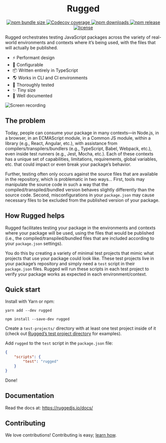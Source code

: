 # <div align="center">Rugged</div>

<p align="center">
    <a href="https://www.npmjs.com/package/rugged">
        <img alt="npm bundle size" src="https://img.shields.io/bundlephobia/min/rugged">
    </a>
    <a href="https://app.codecov.io/gh/sparksuite/rugged/branch/master">
        <img alt="Codecov coverage" src="https://img.shields.io/codecov/c/github/sparksuite/rugged">
    </a>
    <a href="https://www.npmjs.com/package/rugged">
        <img alt="npm downloads" src="https://img.shields.io/npm/dw/rugged">
    </a>
    <a href="https://www.npmjs.com/package/rugged">
        <img alt="npm release" src="https://img.shields.io/npm/v/rugged">
    </a>
    <a href="https://github.com/sparksuite/rugged/blob/master/LICENSE">
        <img alt="license" src="https://img.shields.io/npm/l/rugged">
    </a>
</p>

Rugged orchestrates testing JavaScript packages across the variety of real-world environments and contexts where it’s being used, with the files that will actually be published.

- ⚡️ Performant design
- 🔧 Configurable
- 📦 Written entirely in TypeScript
- 🌎 Works in CLI and CI environments
- 🔬 Thoroughly tested
- ✨ Tiny size
- 📖 Well documented

![Screen recording](https://user-images.githubusercontent.com/3850064/110968462-2bf99800-831d-11eb-98f8-b3ded33a08a8.gif)

## The problem

Today, people can consume your package in many contexts—in Node.js, in a browser, in an ECMAScript module, in a Common JS module, within a library (e.g., React, Angular, etc.), with assistance from compilers/transpilers/bundlers (e.g., TypeScript, Babel, Webpack, etc.), even inside test runners (e.g., Jest, Mocha, etc.). Each of these contexts has a unique set of capabilities, limitations, requirements, global variables, etc. that could impact or even break your package’s behavior.

Further, testing often only occurs against the source files that are available in the repository, which is problematic in two ways… First, tools may manipulate the source code in such a way that the compiled/transpiled/bundled version behaves slightly differently than the source code. Second, misconfigurations in your `package.json` may cause necessary files to be excluded from the published version of your package.

## How Rugged helps

Rugged facilitates testing your package in the environments and contexts where your package will be used, using the files that would be published (i.e., the compiled/transpiled/bundled files that are included according to your `package.json` settings).

You do this by creating a variety of minimal test projects that mimic what projects that use your package could look like. These test projects live in your package’s repository and simply need a `test` script in their `package.json` files. Rugged will run these scripts in each test project to verify your package works as expected in each environment/context.

## Quick start

Install with Yarn or npm:

```
yarn add --dev rugged
```

```
npm install --save-dev rugged
```

Create a `test-projects/` directory with at least one test project inside of it (check out [Rugged’s test project directory](https://github.com/sparksuite/rugged/tree/master/test-projects) for examples).

Add `rugged` to the `test` script in the `package.json` file:

```json
{
    "scripts": {
        "test": "rugged"
    }
}
```

Done!

## Documentation

Read the docs at: https://ruggedjs.io/docs/

## Contributing

We love contributions! Contributing is easy; [learn how](https://github.com/sparksuite/rugged/blob/master/CONTRIBUTING.md).

